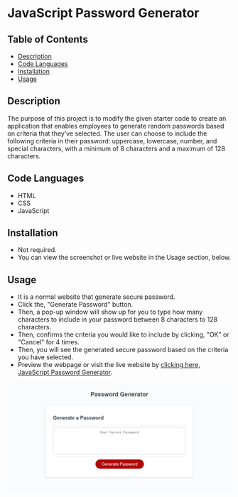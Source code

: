 # JavaScript Password Generator

## Table of Contents

- [Description](#description)
- [Code Languages](#code-languages)
- [Installation](#installation)
- [Usage](#usage)


## Description

The purpose of this project is to modify the given starter code to create an application that enables employees to generate random passwords based on criteria that they’ve selected. The user can choose to include the following criteria in their password: uppercase, lowercase, number, and special characters, with a minimum of 8 characters and a maximum of 128 characters.


## Code Languages

- HTML
- CSS
- JavaScript


## Installation

- Not required.
- You can view the screenshot or live website in the Usage section, below.


## Usage

- It is a normal website that generate secure password.
- Click the, "Generate Password" button.
- Then, a pop-up window will show up for you to type how many characters to include in your password between 8 characters to 128 characters.
- Then, confirms the criteria you would like to include by clicking, "OK" or "Cancel" for 4 times.
- Then, you will see the generated secure password based on the criteria you have selected.
- Preview the webpage or visit the live website by
 [clicking here, JavaScript Password Generator](https://skhai77.github.io/js-password-generator/).

![Portfolio Screenshot](./assets/screenshot/ps-generator-screenshot.png)


